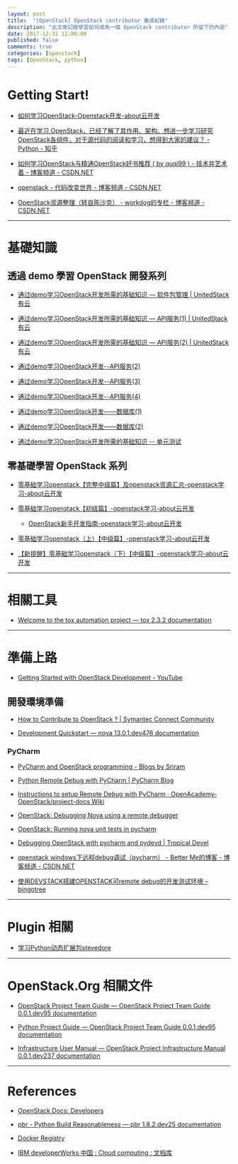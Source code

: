 ```yaml
---
layout: post
title:  "[OpenStack] OpenStack contributor 養成紀錄"
description: "此文章記錄學習如何成為一個 OpenStack contributor 所留下的內容"
date: 2017-12-31 12:00:00
published: false
comments: true
categories: [openstack]
tags: [OpenStack, python]
---
```


Getting Start!
==============

- [如何学习OpenStack-Openstack开发-about云开发](http://www.aboutyun.com/thread-16825-1-1.html)

- [最近在学习 OpenStack，已经了解了其作用、架构。想进一步学习研究OpenStack各组件，对于源代码的阅读和学习，想得到大家的建议？ - Python - 知乎](https://www.zhihu.com/question/20758224)

- [如何学习OpenStack与精通OpenStack好书推荐 ( by quqi99 ) - 技术并艺术着 - 博客频道 - CSDN.NET](http://blog.csdn.net/quqi99/article/details/12030851)

- [openstack - 代码改变世界 - 博客频道 - CSDN.NET](http://blog.csdn.net/lynn_kong/article/category/1259739)

- [OpenStack资源整理（转自陈沙克） - workdog的专栏 - 博客频道 - CSDN.NET](http://blog.csdn.net/workdog/article/details/8246914)

----------------------------------------------------------------------


基礎知識
=======

## 透過 demo 學習 OpenStack 開發系列

- [通过demo学习OpenStack开发所需的基础知识 — 软件包管理 | UnitedStack有云](https://www.ustack.com/blog/demo1/)

- [通过demo学习OpenStack开发所需的基础知识 — API服务(1) | UnitedStack有云](https://www.ustack.com/blog/demoapi1/)

- [通过demo学习OpenStack开发所需的基础知识 — API服务(2) | UnitedStack有云](https://www.ustack.com/blog/demoapi2/)

- [通过demo学习OpenStack开发--API服务(2)](http://www.infoq.com/cn/articles/OpenStack-UnitedStack-API2)

- [通过demo学习OpenStack开发--API服务(3)](http://www.infoq.com/cn/articles/OpenStack-demo-API3)

- [通过demo学习OpenStack开发--API服务(4)](http://www.infoq.com/cn/articles/OpenStack-demo-API4)

- [通过demo学习OpenStack开发——数据库(1)](http://www.infoq.com/cn/articles/learning-openstack-through-demo-part01)

- [通过demo学习OpenStack开发——数据库(2)](http://www.infoq.com/cn/articles/learning-openstack-through-demo-part02)

- [通过demo学习OpenStack开发所需的基础知识 -- 单元测试](https://segmentfault.com/a/1190000004595130)


## 零基礎學習 OpenStack 系列

- [零基础学习openstack【完整中级篇】及openstack资源汇总-openstack学习-about云开发](http://www.aboutyun.com/thread-10306-1-1.html)

- [零基础学习openstack【初级篇】-openstack学习-about云开发](http://www.aboutyun.com/thread-10061-1-1.html)

  - [OpenStack新手开发指南-openstack学习-about云开发](http://www.aboutyun.com/thread-5242-1-1.html)
  
- [零基础学习openstack（上）【中级篇】-openstack学习-about云开发](http://www.aboutyun.com/thread-10124-1-1.html)

- [【新提醒】零基础学习openstack（下）【中级篇】-openstack学习-about云开发](http://www.aboutyun.com/thread-10229-1-1.html)


----------------------------------------------------------------------


相關工具
=======

- [Welcome to the tox automation project — tox 2.3.2 documentation](http://tox.readthedocs.org/en/latest/#)


----------------------------------------------------------------------


準備上路
=======

- [Getting Started with OpenStack Development - YouTube](https://www.youtube.com/watch?v=dIEnypwfEcg)

## 開發環境準備

- [How to Contribute to OpenStack ? | Symantec Connect Community](http://www.symantec.com/connect/blogs/how-contribute-openstack)

- [Development Quickstart — nova 13.0.1.dev476 documentation](http://docs.openstack.org/developer/nova/development.environment.html)

### PyCharm

- [PyCharm and OpenStack programming - Blogs by Sriram](http://www.innervoice.in/blogs/2016/01/02/pycharm-and-openstack-programming/)

- [Python Remote Debug with PyCharm | PyCharm Blog](http://blog.jetbrains.com/pycharm/2010/12/python-remote-debug-with-pycharm/)

- [Instructions to setup Remote Debug with PyCharm · OpenAcademy-OpenStack/project-docs Wiki](https://github.com/OpenAcademy-OpenStack/project-docs/wiki/Instructions-to-setup-Remote-Debug-with-PyCharm)

- [OpenStack: Debugging Nova using a remote debugger](http://novaremotedebug.blogspot.tw/2013/12/debugging-nova-using-remote-debugger.html)

- [OpenStack: Running nova unit tests in pycharm](http://novaremotedebug.blogspot.tw/2013/12/running-nova-unit-tests-in-pycharm.html)

- [Debugging OpenStack with pycharm and pydevd | Tropical Devel](https://tropicaldevel.wordpress.com/2013/01/24/debugging-openstack-with-pycharm-and-pydevd/)

- [openstack windows下远程debug调试（pycharm） - Better Me的博客 - 博客频道 - CSDN.NET](http://blog.csdn.net/tantexian/article/details/38295385)

- [使用DEVSTACK搭建OPENSTACK可remote debug的开发测试环境 – bingotree](http://bingotree.cn/?p=687)


----------------------------------------------------------------------


Plugin 相關
==========

- [学习Python动态扩展包stevedore](http://yansu.org/2013/06/09/learn-python-stevedore-module-in-detail.html)


----------------------------------------------------------------------


OpenStack.Org 相關文件
======================

- [OpenStack Project Team Guide — OpenStack Project Team Guide 0.0.1.dev95 documentation](http://docs.openstack.org/project-team-guide/index.html)

- [Python Project Guide — OpenStack Project Team Guide 0.0.1.dev95 documentation](http://docs.openstack.org/project-team-guide/project-setup/python.html)

- [Infrastructure User Manual — OpenStack Project Infrastructure Manual 0.0.1.dev237 documentation](http://docs.openstack.org/infra/manual/)


----------------------------------------------------------------------


References
==========

- [OpenStack Docs: Developers](http://docs.openstack.org/developer)

- [pbr - Python Build Reasonableness — pbr 1.8.2.dev25 documentation](http://docs.openstack.org/developer/pbr/)

- [Docker Registry](https://docs.docker.com/registry/)

- [IBM developerWorks 中国 : Cloud computing : 文档库](http://www.ibm.com/developerworks/cn/views/cloud/libraryview.jsp?site_id=10&contentarea_by=Cloud%20computing&sort_by=Date&sort_order=2&start=1&end=65&topic_by=-1&product_by=-1&type_by=%E6%89%80%E6%9C%89%E7%B1%BB%E5%88%AB&show_abstract=true&search_by=openstack&industry_by=&series_title_by=)
